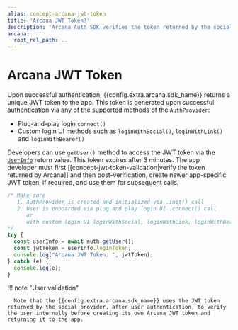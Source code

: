 ```yaml
---
alias: concept-arcana-jwt-token
title: 'Arcana JWT Token?'
description: 'Arcana Auth SDK verifies the token returned by the social provider and then returns an Arcana JWT Token to the app. Learn more.'
arcana:
  root_rel_path: ..
---
```


# Arcana JWT Token

Upon successful authentication, {{config.extra.arcana.sdk_name}} returns a unique JWT token to the app. This token is generated upon successful authentication via any of the supported methods of the `AuthProvider`:

* Plug-and-play login `connect()` 
* Custom login UI methods such as `loginWithSocial()`, `loginWithLink()` and `loginWithBearer()`

Developers can use `getUser()` method to access the JWT token via the [`UserInfo`](https://authsdk-ref-guide.netlify.app/interfaces/userinfo) return value. This token expires after 3 minutes. The app developer must first [[concept-jwt-token-validation|verify the token returned by Arcana]] and then post-verification, create newer app-specific JWT token, if required, and use them for subsequent calls.

```js
/* Make sure
   1. AuthProvider is created and initialized via .init() call
   2. User is onboarded via plug and play login UI .connect() call 
      or 
      with custom login UI loginWithSocial, loginWithLink, loginWithBearer calls
*/
try {
  const userInfo = await auth.getUser();
  const jwtToken = userInfo.loginToken;
  console.log("Arcana JWT Token: ", jwtToken);
} catch (e) {
  console.log(e);
}
```

!!! note "User validation"

      Note that the {{config.extra.arcana.sdk_name}} uses the JWT token returned by the social provider, after user authentication, to verify the user internally before creating its own Arcana JWT token and returning it to the app.